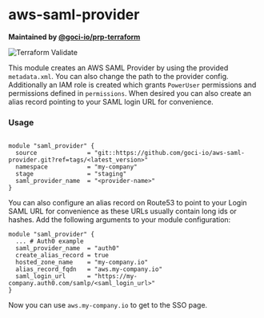 # aws-saml-provider

**Maintained by [@goci-io/prp-terraform](https://github.com/orgs/goci-io/teams/prp-terraform)**

![Terraform Validate](https://github.com/goci-io/aws-saml-provider/workflows/Terraform%20Validate/badge.svg)

This module creates an AWS SAML Provider by using the provided `metadata.xml`. You can also change the path to the provider config.
Additionally an IAM role is created which grants `PowerUser` permissions and permissions defined in `permissions`.
When desired you can also create an alias record pointing to your SAML login URL for convenience.

### Usage

```hcl

module "saml_provider" {
  source              = "git::https://github.com/goci-io/aws-saml-provider.git?ref=tags/<latest_version>"
  namespace           = "my-company"
  stage               = "staging"
  saml_provider_name  = "<provider-name>"
}
```

You can also configure an alias record on Route53 to point to your Login SAML URL for convenience as these URLs usually contain long ids or hashes. Add the following arguments to your module configuration:

```hcl
module "saml_provider" {
  ... # Auth0 example
  saml_provider_name  = "auth0"
  create_alias_record = true
  hosted_zone_name    = "my-company.io"
  alias_record_fqdn   = "aws.my-company.io"
  saml_login_url      = "https://my-company.auth0.com/samlp/<saml_login_url>"
}
```

Now you can use `aws.my-company.io` to get to the SSO page.
